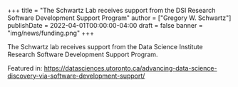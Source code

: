 +++
title = "The Schwartz Lab receives support from the DSI Research Software Development Support Program"
author = ["Gregory W. Schwartz"]
publishDate = 2022-04-01T00:00:00-04:00
draft = false
banner = "img/news/funding.png"
+++

The Schwartz lab receives support from the Data Science Institute Research
Software Development Support Program.

Featured in:
<https://datasciences.utoronto.ca/advancing-data-science-discovery-via-software-development-support/>